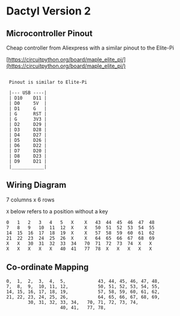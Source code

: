 # Dactyl Version 2

## Microcontroller Pinout

Cheap controller from Aliexpress with a similar pinout to the Elite-Pi

[https://circuitpython.org/board/maple_elite_pi/](https://circuitpython.org/board/maple_elite_pi/)

```
 
 Pinout is similar to Elite-Pi
 
 |--- USB ----|
 | D10    D11 |
 | D0     5V  |
 | D1     G   |
 | G      RST |
 | G      3V3 |
 | D2     D29 |
 | D3     D28 |
 | D4     D27 |
 | D5     D26 |
 | D6     D22 |
 | D7     D20 |
 | D8     D23 |
 | D9     D21 |
 |____________|

```

## Wiring Diagram

7 columns x 6 rows

`X` below refers to a position without a key

```
0   1   2   3   4   5   X    X   43  44  45  46  47  48
7   8   9   10  11  12  X    X   50  51  52  53  54  55
14  15  16  17  18  19  X    X   57  58  59  60  61  62
21  22  23  24  25  26  X    X   64  65  66  67  68  69
X   X   30  31  32  33  34   70  71  72  73  74  X   X
X   X   X   X   X   40  41   77  78  X   X   X   X   X
```

## Co-ordinate Mapping

```
0,  1,  2,  3,  4,  5,            43, 44, 45, 46, 47, 48,
7,  8,  9,  10, 11, 12,           50, 51, 52, 53, 54, 55,
14, 15, 16, 17, 18, 19,           57, 58, 59, 60, 61, 62,
21, 22, 23, 24, 25, 26,           64, 65, 66, 67, 68, 69,
        30, 31, 32, 33, 34,   70, 71, 72, 73, 74,
                    40, 41,   77, 78,
```

